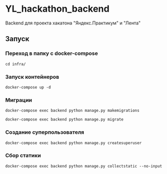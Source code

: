 # YL_hackathon_backend
Backend для проекта хакатона "Яндекс.Практикум" и "Лента"

## Запуск

### Переход в папку с docker-compose
```
cd infra/
```

### Запуск контейнеров
```
docker-compose up -d
```

### Миграции
```
docker-compose exec backend python manage.py makemigrations
```
```
docker-compose exec backend python manage.py migrate
```

### Создание суперпользователя
```
docker-compose exec backend python manage.py createsuperuser
```

### Сбор статики
```
docker-compose exec backend python manage.py collectstatic --no-input
```


